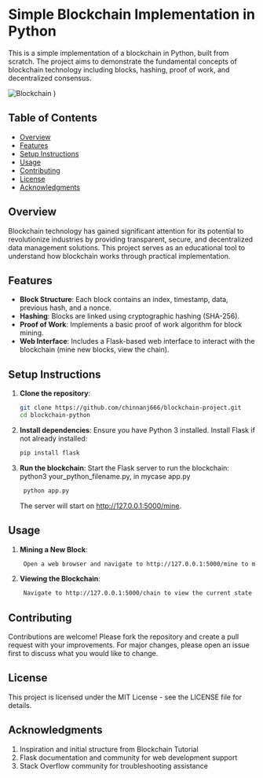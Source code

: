# Simple Blockchain Implementation in Python

This is a simple implementation of a blockchain in Python, built from scratch. The project aims to demonstrate the fundamental concepts of blockchain technology including blocks, hashing, proof of work, and decentralized consensus.

![Blockchain](https://github.com/user-attachments/assets/9bb730a5-2aa9-4c35-880d-dcd2e2dac2e3)
)
## Table of Contents

- [Overview](#overview)
- [Features](#features)
- [Setup Instructions](#setup-instructions)
- [Usage](#usage)
- [Contributing](#contributing)
- [License](#license)
- [Acknowledgments](#acknowledgments)

## Overview

Blockchain technology has gained significant attention for its potential to revolutionize industries by providing transparent, secure, and decentralized data management solutions. This project serves as an educational tool to understand how blockchain works through practical implementation.

## Features

- **Block Structure**: Each block contains an index, timestamp, data, previous hash, and a nonce.
- **Hashing**: Blocks are linked using cryptographic hashing (SHA-256).
- **Proof of Work**: Implements a basic proof of work algorithm for block mining.
- **Web Interface**: Includes a Flask-based web interface to interact with the blockchain (mine new blocks, view the chain).

## Setup Instructions

1. **Clone the repository**:
   ```bash
   git clone https://github.com/chinnanj666/blockchain-project.git
   cd blockchain-python
2. **Install dependencies**:
    Ensure you have Python 3 installed. Install Flask if not already installed:
    ```bash
    pip install flask

3. **Run the blockchain**:
    Start the Flask server to run the blockchain: python3 your_python_filename.py, in mycase app.py
    ```bash
     python app.py
    ```
    The server will start on http://127.0.0.1:5000/mine.
## Usage

1. **Mining a New Block**:
   ```bash
    Open a web browser and navigate to http://127.0.0.1:5000/mine to mine a new block.

2. **Viewing the Blockchain**:
   ```bash
    Navigate to http://127.0.0.1:5000/chain to view the current state of the blockchain.


## Contributing
Contributions are welcome! Please fork the repository and create a pull request with your improvements. For major changes, please open an issue first to discuss what you would like to change.

## License
This project is licensed under the MIT License - see the LICENSE file for details.
## Acknowledgments
1. Inspiration and initial structure from Blockchain Tutorial
2. Flask documentation and community for web development support
3. Stack Overflow community for troubleshooting assistance
